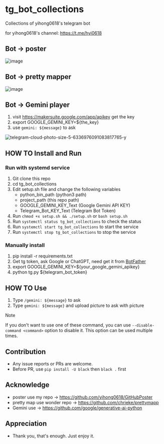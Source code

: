# tg_bot_collections
Collections of yihong0618's telegram bot

for yihong0618's channel: https://t.me/hyi0618


## Bot -> poster

![image](https://github.com/yihong0618/tg_bot_collections/assets/15976103/6cf6b2c0-9f43-42f4-ba5f-be768ea27fd1)

## Bot -> pretty mapper

![image](https://github.com/yihong0618/tg_bot_collections/assets/15976103/29848d22-5289-4953-8ab0-4e84c16f79e3)


## Bot -> Gemini player

1. visit https://makersuite.google.com/app/apikey get the key
2. export GOOGLE_GEMINI_KEY=${the_key}
3. use `gemini: ${message}` to ask

![telegram-cloud-photo-size-5-6336976091083817765-y](https://github.com/yihong0618/tg_bot_collections/assets/15976103/683a9c22-6f64-4a51-93e6-5e36218e1668)

## HOW TO Install and Run

### Run with systemd service

1. Git clone this repo
2. cd tg_bot_collections
3. Edit setup.sh file and change the following variables
    - python_bin_path (python3 path)
    - project_path (this repo path)
    - GOOGLE_GEMINI_KEY_Text (Google Gemini API KEY)
    - Telegram_Bot_KEY_Text (Telegram Bot Token)
4. Run ```chmod +x setup.sh && ./setup.sh``` or ``` bash setup.sh ```
5. Run ```systemctl status tg_bot_collections``` to check the status
6. Run ```systemctl start tg_bot_collections``` to start the service
7. Run ```systemctl stop tg_bot_collections``` to stop the service

### Manually install 

1. pip install -r requirements.txt
2. Get tg token, ask Google or ChatGPT, need get it from [BotFather](https://t.me/BotFather)
3. export GOOGLE_GEMINI_KEY=${your_google_gemini_apikey}
4. python tg.py ${telegram_bot_token}


## HOW TO Use

1. Type `/gemini: ${message}` to ask
2. Type `gemini: ${message}` and upload picture to ask with picture

> [!Note]
> If you don't want to use one of these command, you can use `--disable-command <command>` option to disable it. This option can be used multiple times.


## Contribution

- Any issue reports or PRs are welcome.
- Before PR, use `pip install -U black` then `black .` first

## Acknowledge

- poster use my repo -> https://github.com/yihong0618/GitHubPoster
- pretty map use wonder repo -> https://github.com/chrieke/prettymapp
- Gemini use -> https://github.com/google/generative-ai-python

## Appreciation

- Thank you, that's enough. Just enjoy it.

